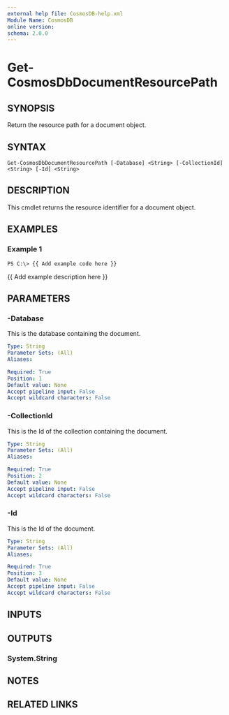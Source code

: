 ```yaml
---
external help file: CosmosDB-help.xml
Module Name: CosmosDB
online version: 
schema: 2.0.0
---
```


# Get-CosmosDbDocumentResourcePath

## SYNOPSIS
Return the resource path for a document object.

## SYNTAX

```
Get-CosmosDbDocumentResourcePath [-Database] <String> [-CollectionId] <String> [-Id] <String>
```

## DESCRIPTION
This cmdlet returns the resource identifier for a
document object.

## EXAMPLES

### Example 1
```
PS C:\> {{ Add example code here }}
```

{{ Add example description here }}

## PARAMETERS

### -Database
This is the database containing the document.

```yaml
Type: String
Parameter Sets: (All)
Aliases: 

Required: True
Position: 1
Default value: None
Accept pipeline input: False
Accept wildcard characters: False
```

### -CollectionId
This is the Id of the collection containing the
document.

```yaml
Type: String
Parameter Sets: (All)
Aliases: 

Required: True
Position: 2
Default value: None
Accept pipeline input: False
Accept wildcard characters: False
```

### -Id
This is the Id of the document.

```yaml
Type: String
Parameter Sets: (All)
Aliases: 

Required: True
Position: 3
Default value: None
Accept pipeline input: False
Accept wildcard characters: False
```

## INPUTS

## OUTPUTS

### System.String

## NOTES

## RELATED LINKS

